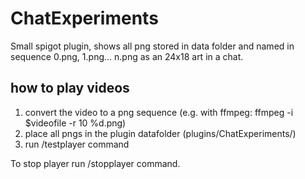 # ChatExperiments
Small spigot plugin, shows all png stored in data folder and named in sequence 0.png, 1.png... n.png as an 24x18 art in a chat.
## how to play videos
1. convert the video to a png sequence (e.g. with ffmpeg: ffmpeg -i $videofile -r 10 %d.png)
2. place all pngs in the plugin datafolder (plugins/ChatExperiments/)
3. run /testplayer command

To stop player run /stopplayer command.
